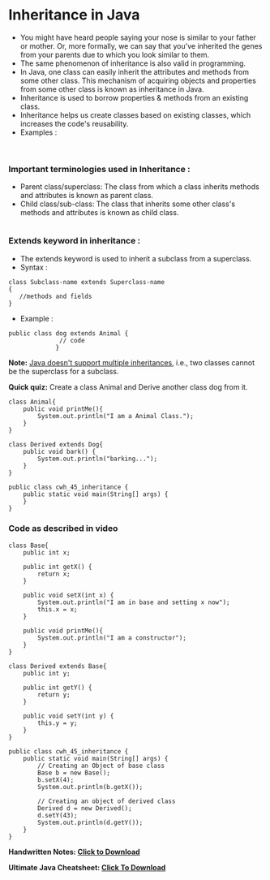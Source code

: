 # Inheritance in Java
- You might have heard people saying your nose is similar to your father or mother. Or, more formally, we can say that you've inherited the genes from your parents due to which you look similar to them.
- The same phenomenon of inheritance is also valid in programming.
- In Java, one class can easily inherit the attributes and methods from some other class. This mechanism of acquiring objects and properties from some other class is known as inheritance in Java.
- Inheritance is used to borrow properties & methods from an existing class.
- Inheritance helps us create classes based on existing classes, which increases the code's reusability.
- Examples :

<img src="https://api.codewithharry.com/media/videoSeriesFiles/courseFiles/java-tutorials-for-beginners-45/base64.png" alt="">

<img src="https://api.codewithharry.com/media/videoSeriesFiles/courseFiles/java-tutorials-for-beginners-45/base64_LPzvgK0.png" alt="">

### Important terminologies used in Inheritance :
- Parent class/superclass: The class from which a class inherits methods and attributes is known as parent class.
- Child class/sub-class: The class that inherits some other class's methods and attributes is known as child class.

<img src="https://api.codewithharry.com/media/videoSeriesFiles/courseFiles/java-tutorials-for-beginners-45/base64_2dSyfKW.png" alt="">

### Extends keyword in inheritance :
- The extends keyword is used to inherit a subclass from a superclass. 
- Syntax :

```
class Subclass-name extends Superclass-name  
{  
   //methods and fields  
} 
``` 

- Example :

```
public class dog extends Animal { 
              // code 
             }
```

**Note:** [Java doesn't support multiple inheritances](https://codewithharry.com/videos/java-tutorials-for-beginners-56), i.e., two classes cannot be the superclass for a subclass.

**Quick quiz:** Create a class Animal and Derive another class dog from it.

```
class Animal{
    public void printMe(){
        System.out.println("I am a Animal Class.");
    }
}

class Derived extends Dog{
    public void bark() {
        System.out.println("barking...");
    }
}

public class cwh_45_inheritance {
    public static void main(String[] args) {
    }
}
```

### Code as described in video

```
class Base{
    public int x;

    public int getX() {
        return x;
    }

    public void setX(int x) {
        System.out.println("I am in base and setting x now");
        this.x = x;
    }

    public void printMe(){
        System.out.println("I am a constructor");
    }
}

class Derived extends Base{
    public int y;

    public int getY() {
        return y;
    }

    public void setY(int y) {
        this.y = y;
    }
}

public class cwh_45_inheritance {
    public static void main(String[] args) {
        // Creating an Object of base class
        Base b = new Base();
        b.setX(4);
        System.out.println(b.getX());

        // Creating an object of derived class
        Derived d = new Derived();
        d.setY(43);
        System.out.println(d.getY());
    }
}
```

**Handwritten Notes: [Click to Download](https://api.codewithharry.com/media/videoSeriesFiles/courseFiles/java-tutorials-for-beginners-45/Chapter10.pdf)**

**Ultimate Java Cheatsheet: [Click To Download](https://api.codewithharry.com/media/videoSeriesFiles/courseFiles/java-tutorials-for-beginners-45/UltimateJavaCheatSheet.pdf)**
